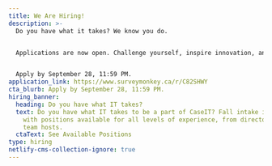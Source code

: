 ```yaml
---
title: We Are Hiring!
description: >-
  Do you have what it takes? We know you do.       


  Applications are now open. Challenge yourself, inspire innovation, and bring your enthusiasm to the CaseIT 2021 team. 


  Apply by September 28, 11:59 PM.
application_link: https://www.surveymonkey.ca/r/C82SHWY
cta_blurb: Apply by September 28, 11:59 PM.
hiring_banner:
  heading: Do you have what IT takes?
  text: Do you have what IT takes to be a part of CaseIT? Fall intake is open now
    with positions available for all levels of experience, from directors to
    team hosts.
  ctaText: See Available Positions
type: hiring
netlify-cms-collection-ignore: true
---
```

